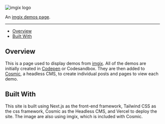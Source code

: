 ![imgix logo](https://assets.imgix.net/sdk-imgix-logo.svg)

An [imgix demos page](https://demos.imgix.com/).

---
- [Overview](#overview)
- [Built With](#builtwith)

<a name="overview"></a>

## Overview

This is a page used to display demos from [imgix](https://imgix.com/).  All of the demos are initially created in [Codepen](https://codepen.io/imgix) or Codesandbox.  They are then added to [Cosmic](https://www.cosmicjs.com/), a headless CMS, to create individual posts and pages to view each demo.  

<a name="builtwith"></a>

## Built With

This site is built using Next.js as the front-end framework, Tailwind CSS as the css framework, Cosmic as the Headless CMS, and Vercel to deploy the site. The image are also using imgix, which is included with Cosmic.  

